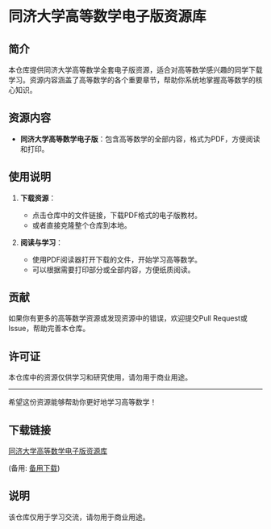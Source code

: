 # 同济大学高等数学电子版资源库

## 简介

本仓库提供同济大学高等数学全套电子版资源，适合对高等数学感兴趣的同学下载学习。资源内容涵盖了高等数学的各个重要章节，帮助你系统地掌握高等数学的核心知识。

## 资源内容

- **同济大学高等数学电子版**：包含高等数学的全部内容，格式为PDF，方便阅读和打印。

## 使用说明

1. **下载资源**：
   - 点击仓库中的文件链接，下载PDF格式的电子版教材。
   - 或者直接克隆整个仓库到本地。

2. **阅读与学习**：
   - 使用PDF阅读器打开下载的文件，开始学习高等数学。
   - 可以根据需要打印部分或全部内容，方便纸质阅读。

## 贡献

如果你有更多的高等数学资源或发现资源中的错误，欢迎提交Pull Request或Issue，帮助完善本仓库。

## 许可证

本仓库中的资源仅供学习和研究使用，请勿用于商业用途。

---

希望这份资源能够帮助你更好地学习高等数学！

## 下载链接
[同济大学高等数学电子版资源库](https://pan.quark.cn/s/37200a2da9d4) 

(备用: [备用下载](https://pan.baidu.com/s/1mN_MxYcIY6ESKlryflXy7Q?pwd=1234))

## 说明

该仓库仅用于学习交流，请勿用于商业用途。
